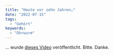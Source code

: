 ```yaml
---
title: "Heute vor zehn Jahren…"
date: "2022-07-15"
tags:
  - "Gehört"
keywords:
  - "Ohrwurm"
---
```


… wurde [dieses Video](https://youtu.be/cGc_NfiTxng) veröffentlicht. Bitte. Danke.
